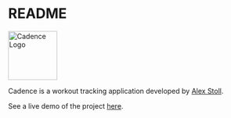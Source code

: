 # README
<a href="https://www.heroku.com"><img src="https://lh3.googleusercontent.com/MDvTCCNuSxPK94jQWOIYgi5oz1GUyAB56jIILKR-Zmt5eGcKo8duuOffVqQqXKhGGa837lCVgaoy6mm9Md-JdyKrAzN85Nib-hAwoRLBSq-rvQ_o1gz1uxeQRXBAPqDIt3fsAzFjSL22XmXzqB7J2b0rvRHnCG2PfC-M5WUBd_o_USEt4kwuYWm6O4w2GTkG0mtdlWo6OR_Vm7p78YTZ8XvCQ-QRS-lGPtPZgR_MV39LfRdSrKgVX-hBELNWUONCOQS_6GxoWMxOi8cy31j6brhTcC2CHk8hzx6AZWUuNt0afNUWGQrzWjU8dKhxlUHTe-Xurw9btnH4fPdkoI5msiDitfpXE8BSxhFXJ27bdBQvl6YQxvIzCGTSr7diFEOb6TZZtQ5NV-ksKLg578XI0NlLG56DERQp14fl9XsmADwGXwy0pmfEeOhqsQLDWDVIDIc8ueigPrUrZXTomlFOneBtYpkIuIfzwYWpaVt0JAJBlewja-bdJx7TcMXA8EMtRgGcRrapz9aIf9mqiXIk9xFLw1YZCRUhyk6YcqiHKXpfvLxfUMfeeZMs6ToNzdhbmj3WSlHgYTgeYWaDqB3hnzhm7qREzYCg9kfX-VlP99z38NxtQC7_7W9sc-TaXIuFz3-Fe4HSSaCtBx4mhL-2hwvUqO5EnLSqR5FVoFqvmzw5bnQmdF9OTQ=s310-no" alt="Cadence Logo" width="100"/></a>

Cadence is a workout tracking application developed by [Alex Stoll](https://www.alexstoll.work).

See a live demo of the project [here](https://shielded-coast-75020.herokuapp.com/).

